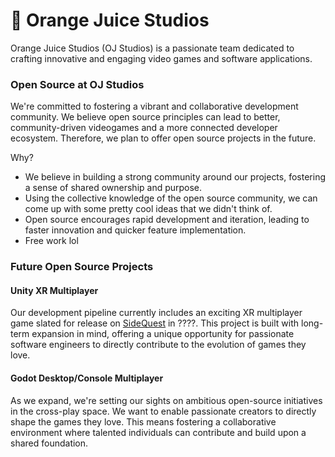 # 🍊 Orange Juice Studios

Orange Juice Studios (OJ Studios) is a passionate team dedicated to crafting innovative and engaging video games and software applications.

### Open Source at OJ Studios
We're committed to fostering a vibrant and collaborative development community. We believe open source principles can lead to better, community-driven videogames and a more connected developer ecosystem. Therefore, we plan to offer open source projects in the future.

Why?
- We believe in building a strong community around our projects, fostering a sense of shared ownership and purpose. 
- Using the collective knowledge of the open source community, we can come up with some pretty cool ideas that we didn't think of.
- Open source encourages rapid development and iteration, leading to faster innovation and quicker feature implementation.
- Free work lol

### Future Open Source Projects
#### Unity XR Multiplayer
Our development pipeline currently includes an exciting XR multiplayer game slated for release on [SideQuest](https://sidequestvr.com/) in ????. This project is built with long-term expansion in mind, offering a unique opportunity for passionate software engineers to directly contribute to the evolution of games they love.

#### Godot Desktop/Console Multiplayer
As we expand, we're setting our sights on ambitious open-source initiatives in the cross-play space. We want to enable passionate creators to directly shape the games they love. This means fostering a collaborative environment where talented individuals can contribute and build upon a shared foundation.
